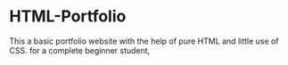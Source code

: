 # HTML-Portfolio
This a basic portfolio website with the help of pure HTML and little use of CSS. for a complete beginner student,
